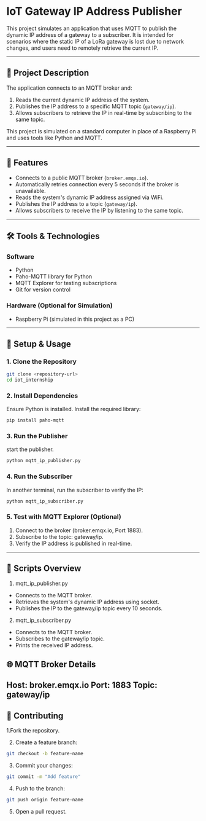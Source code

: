 # IoT Gateway IP Address Publisher

This project simulates an application that uses MQTT to publish the dynamic IP address of a gateway to a subscriber. It is intended for scenarios where the static IP of a LoRa gateway is lost due to network changes, and users need to remotely retrieve the current IP.

---

## 📜 **Project Description**

The application connects to an MQTT broker and:
1. Reads the current dynamic IP address of the system.
2. Publishes the IP address to a specific MQTT topic (`gateway/ip`).
3. Allows subscribers to retrieve the IP in real-time by subscribing to the same topic.

This project is simulated on a standard computer in place of a Raspberry Pi and uses tools like Python and MQTT.

---

## 🎯 **Features**

- Connects to a public MQTT broker (`broker.emqx.io`).
- Automatically retries connection every 5 seconds if the broker is unavailable.
- Reads the system's dynamic IP address assigned via WiFi.
- Publishes the IP address to a topic (`gateway/ip`).
- Allows subscribers to receive the IP by listening to the same topic.

---

## 🛠️ **Tools & Technologies**

### **Software**
- Python
- Paho-MQTT library for Python
- MQTT Explorer for testing subscriptions
- Git for version control

### **Hardware (Optional for Simulation)**
- Raspberry Pi (simulated in this project as a PC)
---

## 🚀 **Setup & Usage**

### 1. **Clone the Repository**
```bash
git clone <repository-url>
cd iot_internship
```

### 2. Install Dependencies
Ensure Python is installed. Install the required library:
```bash
pip install paho-mqtt
```

### 3. Run the Publisher
start the publisher. 
```bash
python mqtt_ip_publisher.py
```
### 4. Run the Subscriber
In another terminal, run the subscriber to verify the IP:
```bash
python mqtt_ip_subscriber.py
```
### 5. Test with MQTT Explorer (Optional)
1. Connect to the broker (broker.emqx.io, Port 1883).
2. Subscribe to the topic: gateway/ip.
3. Verify the IP address is published in real-time.

---

## 📝 Scripts Overview
1. mqtt_ip_publisher.py
-    Connects to the MQTT broker.
-    Retrieves the system's dynamic IP address using socket.
-    Publishes the IP to the gateway/ip topic every 10 seconds.
2. mqtt_ip_subscriber.py
-    Connects to the MQTT broker.
-    Subscribes to the gateway/ip topic.
-    Prints the received IP address.
## 🌐 MQTT Broker Details
Host: broker.emqx.io
Port: 1883
Topic: gateway/ip
---

## 🤝 Contributing

1.Fork the repository.

2. Create a feature branch:
```bash
git checkout -b feature-name
```
3. Commit your changes:
```bash
git commit -m "Add feature"
```
4. Push to the branch:
```bash
git push origin feature-name
```
5. Open a pull request.

